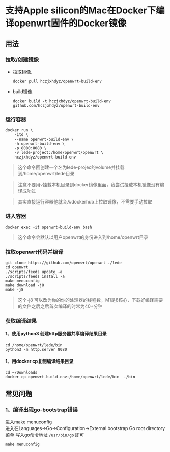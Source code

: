 # 支持Apple silicon的Mac在Docker下编译openwrt固件的Docker镜像

## 用法

### 拉取/创建镜像

- 拉取镜像.
  
  ```shell
  docker pull hczjxhdyz/openwrt-build-env
  ```

- build镜像.
  
  ```shell
  docker build -t hczjxhdyz/openwrt-build-env github.com/hczjxhdyz/openwrt-build-env
  ```

### 运行容器

```shell
docker run \
    -itd \
    --name openwrt-build-env \
    -h openwrt-build-env \
    -p 8080:8080 \
    -v lede-project:/home/openwrt/openwrt \
    hczjxhdyz/openwrt-build-env
```
>这个命令回创建一个名为lede-projec的volume并挂载到/home/openwrt/lede目录

>注意不要用v挂载本机目录到docker镜像里面，我尝试挂载本机镜像没有编译成功过

>其实直接运行容器他就会从dockerhub上拉取镜像，不需要手动拉取

### 进入容器
```shell
docker exec -it openwrt-build-env bash
```
>这个命令会默认以用户openwrt的身份进入到/home/openwrt目录
### 拉取openwrt代码并编译

```shell
git clone https://github.com/openwrt/openwrt ./lede
cd openwrt
./scripts/feeds update -a
./scripts/feeds install -a
make menuconfig
make download -j8
make -j8
```
>这个-j8 可以改为你的你的处理器的线程数，M1是8核心，下载好编译需要的文件之后之后首次编译的时常为40+分钟

### 获取编译结果
#### 1、使用python3 创建http服务器共享编译结果目录
``` shell
cd /home/openwrt/lede/bin
python3 -m http.server 8080
```
#### 1、用docker cp复制编译结果目录
``` shell
cd ~/Downloads
docker cp openwrt-build-env:/home/openwrt/lede/bin  ./bin
```

## 常见问题
### 1、编译出现go-bootstrap错误
进入make menuconfig   
进入在Languages->Go->Configuration->External bootstrap Go root directory菜单
写入go命令地址 `/usr/bin/go` 即可

```shell
make menuconfig 
```
